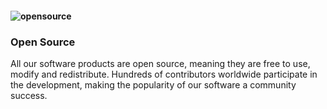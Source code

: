 #### ![opensource](/images/opensource.png) ####

### Open Source ###

All our software products are open source, meaning they are free to use, modify and redistribute. Hundreds of contributors worldwide participate in the development, making the popularity of our software a community success.
